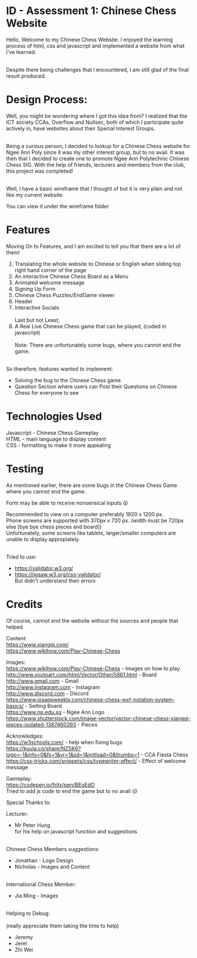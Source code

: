 <!-- Project Documentation -->
# ID - Assessment 1: Chinese Chess Website
Hello, Welcome to my Chinese Chess Website. I enjoyed the learning process of html, css and javascript and implemented a website from what I've learned. <br><br>

Despite there being challenges that I encountered, I am still glad of the final result produced.

# Design Process:
Well, you might be wondering where I got this idea from? I realized that the ICT society CCAs, Overflow and Nullsec, both of which I participate quite actively in, have websites about their Special Interest Groups. 
<br><br>

Being a curious person, I decided to lookup for a Chinese Chess website for Ngee Ann Poly since it was my other interest group, but to no avail. It was then that I decided to create one to promote Ngee Ann Polytechnic Chinese Chess SIG. With the help of friends, lecturers and members from the club, this project was completed!
<br><br>

Well, I have a basic wireframe that I thought of but it is very plain and not like my current website.

You can view it under the wireframe folder
# Features
Moving On to Features, and I am excited to tell you that there are a lot of them!

1. Translating the whole website to Chinese or English when sliding top right hand corner of the page
2. An interactive Chinese Chess Board as a Menu
3. Animated welcome message
4. Signing Up Form
5. Chinese Chess Puzzles/EndGame viewer
6. Header
7. Interactive Socials<br><br>
Last but not Least,
8. A Real Live Chinese Chess game that can be played, (coded in javascript)<br><br>
Note: There are unfortunately some bugs, where you cannot end the game.
<br><br>

So therefore, features wanted to implement:<br>
- Solving the bug to the Chinese Chess game
- Question Section where users can Post their Questions on Chinese Chess for everyone to see

# Technologies Used

Javascript - Chinese Chess Gameplay<br>
HTML - main language to display content<br>
CSS - formatting to make it more appealing

# Testing
As mentioned earlier, there are some bugs in the Chinese Chess Game where you cannot end the game.<br>

Form may be able to receive nonsensical inputs :open_mouth:<br>

Recommended to view on a computer preferably 1920 x 1200 px.<br>
Phone screens are supported with 370px x 720 px. (width must be 720px else [bye bye chess pieces and board])<br>
Unfortunately, some screens like tablets, larger/smaller computers are unable to display appropiately.<br>
<br>

Tried to use:<br>
- https://validator.w3.org/
- https://jigsaw.w3.org/css-validator/<br>
But didn't understand their errors
<!-- Credits and references -->
# Credits
Of course, cannot end the website without the sources and people that helped 

Content:<br>
https://www.xiangqi.com/<br>
https://www.wikihow.com/Play-Chinese-Chess

Images:<br>
https://www.wikihow.com/Play-Chinese-Chess - Images on how to play<br>
http://www.youtoart.com/html/Vector/Other/5861.html - Board<br>
http://www.gmail.com - Gmail<br>
http://www.instagram.com - Instagram<br>
http://www.discord.com - Discord<br>
https://www.iosappweekly.com/chinese-chess-wxf-notation-system-basics/ - Setting Board<br>
https://www.np.edu.sg - Ngee Ann Logo<br>
https://www.shutterstock.com/image-vector/vector-chinese-chess-xiangqi-pieces-isolated-1387460393 - Pieces<br>

Acknowledges:<br>
https://w3schools.com/ - help when fixing bugs<br>
https://kuula.co/share/NZSK6?logo=-1&info=0&fs=1&vr=1&sd=1&initload=0&thumbs=1 - CCA Fiesta Chess<br>
https://css-tricks.com/snippets/css/typewriter-effect/ - Effect of welcome message<br>

Gameplay:<br>
https://codepen.io/fritx/pen/BEoEdO<br>
Tried to add js code to end the game but to no avail :disappointed_relieved:<br>

Special Thanks to:<br>

Lecturer:<br>
- Mr Peter Hung<br>
for his help on javascript function and suggestions
<br><br>


Chinese Chess Members suggestions:<br>
- Jonathan - Logo Design <br>
- Nicholas - Images and Content
<br><br>

International Chess Member:<br>
- Jia Ming - Images
<br><br>

Helping to Debug:<br><br>
(really appreciate them taking the time to help)<br>
- Jeremy<br>
- Jerel<br>
- Zhi Wei





